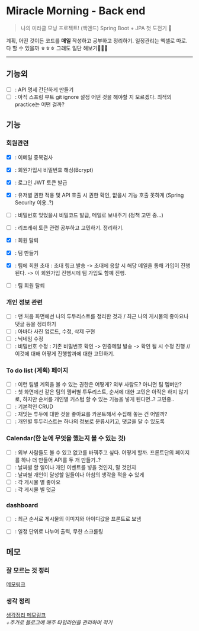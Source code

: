 # Miracle Morning - Back end 

> 나의 미라클 모닝 프로젝트! (백엔드)
Spring Boot + JPA 첫 도전기 🥸


계획, 어떤 것이든 코드를 **매일** 작성하고 공부하고 정리하기. 일정관리는 엑셀로 따로.    
다 할 수 있을까 ㅎㅎㅎ 그래도 일단 해보기🤾🏻‍♂️

---

## 기능외
- [ ] : API 명세 간단하게 만들기 
- [ ] : 아직 스프링 부트 git ignore 설정 어떤 것을 해야할 지 모르겠다. 최적의 practice는 어떤 걸까?

## 기능

### 회원관련 
- [x] : 이메일 중복검사   
- [x] : 회원가입시 비밀번호 해싱(Bcrypt)   
- [x] : 로그인 JWT 토큰 발급
- [x] : 유저별 권한 적용 및 API 호출 시 권한 확인, 없을시 기능 호출 못하게 (Spring Security 이용..?) 
- [ ] : 비밀번호 잊었을시 비밀코드 발급, 메일로 보내주기 (정책 고민 중...)   
- [ ] : 리프레쉬 토큰 관련 공부하고 고민하기. 정리하기.
- [x] : 회원 탈퇴 

- [x] : 팀 만들기
- [x] : 팀에 회원 초대 : 초대 링크 발송 -> 초대에 응할 시 해당 메일을 통해 가입이 진행된다. -> 이 회원가입 진행시에 팀 가입도 함꼐 진행.
- [ ] : 팀 회원 탈퇴

### 개인 정보 관련
- [ ] : 맨 처음 화면에선 나의 투두리스트를 정리한 것과 / 최근 나의 게시물의 좋아요나 댓글 등을 정리하기  
- [ ] : 아바타 사진 업로드, 수정, 삭제 구현
- [ ] : 닉네임 수정
- [ ] : 비밀번호 수정 : 기존 비밀번호 확인 -> 인증메일 발송 -> 확인 될 시 수정 진행 // 이것에 대해 어떻게 진행할까에 대한 고민하기. 

### To do list (계획) 페이지
- [ ] : 이런 팀별 계획을 볼 수 있는 권한은 어떻게? 외부 사람도? 아니면 팀 멤버만?
- [ ] : 첫 화면에선 같은 팀의 멤버별 투두리스트, 순서에 대한 고민은 아직은 하지 않기로, 하지만 순서를 개인별 커스텀 할 수 있는 기능을 넣게 된다면..? 고민중..
- [ ] : 기본적인 CRUD
- [ ] : 재밋는 투두에 대한 것을 좋아요를 카운트해서 수집해 놓는 건 어떨까?     
- [ ] : 개인별 투두리스트는 하나의 정보로 분류시키고, 댓글을 달 수 있도록 

### Calendar(한 눈에 무엇을 했는지 볼 수 있는 것)
- [ ] : 외부 사람들도 볼 수 있고 없고를 바꿔주고 싶다. 어떻게 할까. 프론트단의 페이지를 하나 더 만들어 API를 두 개 만들기..?
- [ ] : 날짜별 할 일이나 개인 이벤트를 넣을 것인지, 말 것인지
- [ ] : 날짜별 개인이 달성할 일들이나 아침의 생각을 적을 수 있게
- [ ] : 각 게시물 별 좋아요
- [ ] : 각 게시물 별 덧글 

### dashboard 
- [ ] : 최근 순서로 게시물의 이미지와 아이디값을 프론트로 보냄
- [ ] : 일정 단위로 나누어 출력, 무한 스크롤링 


## 메모

### 잘 모르는 것 정리 
[메모링크](https://github.com/gareen9342/miraclemorning-backend/blob/master/memo.md)

### 생각 정리
[생각정리 메모링크](https://github.com/gareen9342/miraclemorning-backend/blob/master/idea.md)   
_+추가로 블로그에 매주 타임라인을 관리하며 적기_